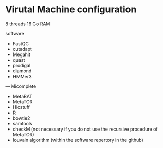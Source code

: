 # Virutal Machine configuration

8 threads
16 Go RAM

software

- FastQC
- cutadapt
- Megahit
- quast
- prodigal
- diamond
- HMMer3

— Micomplete
- MetaBAT
- MetaTOR 
- Hicstuff
- R
- bowtie2
- samtools
- checkM (not necessary if you do not use the recursive procedure of MetaTOR)
- louvain algorithm (within the software repertory in the github)



